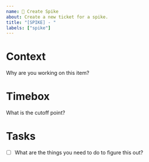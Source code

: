```yaml
---
name: 🔬 Create Spike
about: Create a new ticket for a spike.
title: "[SPIKE] - "
labels: ["spike"]
---
```


# Context
Why are you working on this item?

# Timebox
What is the cutoff point?

# Tasks
- [ ] What are the things you need to do to figure this out?